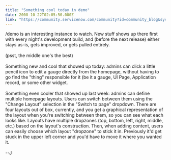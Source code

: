 ```yaml
---
title: "Something cool today in demo"
date: 2008-10-22T02:05:50.000Z
link: "https://community.servicenow.com/community?id=community_blog&sys_id=d55e6aaddbd0dbc01dcaf3231f96191a"
---
```

<p>/demo is an interesting instance to watch. New stuff shows up there first with every night's development build, and (before the next release) either stays as-is, gets improved, or gets pulled entirely. <br /><br />(psst, the middle one's the best)<br /><br />Something new and cool that showed up today: admins can click a little pencil icon to edit a gauge directly from the homepage, without having to go find the "thing" responsible for it (be it a gauge, UI Page, Application record, or some other widget.<br /><br />Something even cooler that showed up last week: admins can define multiple homepage layouts. Users can switch between them using the "Change Layout" selection in the "Switch to page" dropdown. There are four layouts out of box, currently, and you get a graphical representation of the layout when you're switching between them, so you can see what each looks like. Layouts have multiple dropzones (top, bottom, left, right, middle, etc.) based on the layout's construction. Then, when adding content, users can easily choose which layout "dropzone" to stick it in. Previously it'd get stuck in the upper left corner and you'd have to move it where you wanted it.<br /><br />--J</p>